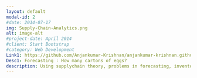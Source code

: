 ```yaml
---
layout: default
modal-id: 2
#date: 2014-07-17
img: Supply-Chain-Analytics.png
alt: image-alt
#project-date: April 2014
#client: Start Bootstrap
#category: Web Development
Link1: https://github.com/Anjankumar-Krishnan/anjankumar-krishnan.github.io
Desc1: Forecasting : How many cartons of eggs?
description: Using supplychain theory, problems in forecasting, inventory control, demand aggregation and queuing/capacity utilization are tackled
---
```

